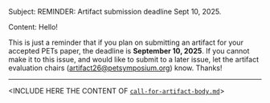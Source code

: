 Subject: REMINDER: Artifact submission deadline Sept 10, 2025.

Content: Hello!

This is just a reminder that if you plan on submitting an artifact for your
accepted PETs paper, the deadline is **September 10, 2025**. If you cannot make
it to this issue, and would like to submit to a later issue, let the artifact
evaluation chairs (artifact26@petsymposium.org) know.
Thanks!

---

<INCLUDE HERE THE CONTENT OF [`call-for-artifact-body.md`](call-for-artifact-body.md)>